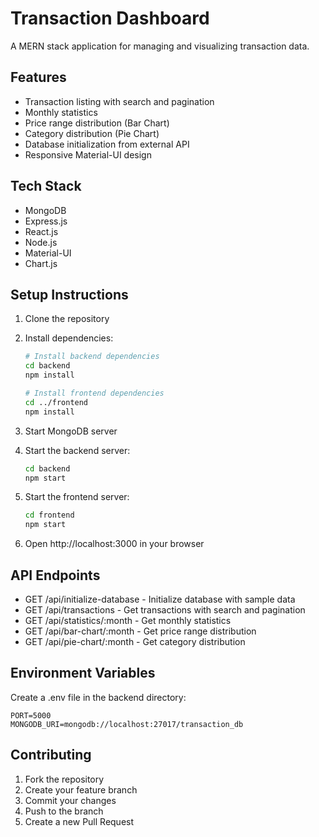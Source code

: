 # Transaction Dashboard

A MERN stack application for managing and visualizing transaction data.

## Features

- Transaction listing with search and pagination
- Monthly statistics
- Price range distribution (Bar Chart)
- Category distribution (Pie Chart)
- Database initialization from external API
- Responsive Material-UI design

## Tech Stack

- MongoDB
- Express.js
- React.js
- Node.js
- Material-UI
- Chart.js

## Setup Instructions

1. Clone the repository
2. Install dependencies:
   ```bash
   # Install backend dependencies
   cd backend
   npm install

   # Install frontend dependencies
   cd ../frontend
   npm install
   ```

3. Start MongoDB server

4. Start the backend server:
   ```bash
   cd backend
   npm start
   ```

5. Start the frontend server:
   ```bash
   cd frontend
   npm start
   ```

6. Open http://localhost:3000 in your browser

## API Endpoints

- GET /api/initialize-database - Initialize database with sample data
- GET /api/transactions - Get transactions with search and pagination
- GET /api/statistics/:month - Get monthly statistics
- GET /api/bar-chart/:month - Get price range distribution
- GET /api/pie-chart/:month - Get category distribution

## Environment Variables

Create a .env file in the backend directory:
```
PORT=5000
MONGODB_URI=mongodb://localhost:27017/transaction_db
```

## Contributing

1. Fork the repository
2. Create your feature branch
3. Commit your changes
4. Push to the branch
5. Create a new Pull Request
